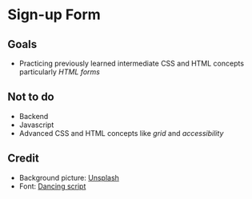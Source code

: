 # Sign-up Form

## Goals

- Practicing previously learned intermediate CSS and HTML concepts particularly *HTML forms*

## Not to do

- Backend
- Javascript
- Advanced CSS and HTML concepts like *grid* and *accessibility*

## Credit

- Background picture: [Unsplash](https://unsplash.com/photos/shallow-focus-photography-of-red-leafed-tree-1K5FKIyKVxQ)
- Font: [Dancing script](https://www.fontsquirrel.com/fonts/dancing-script-ot)
